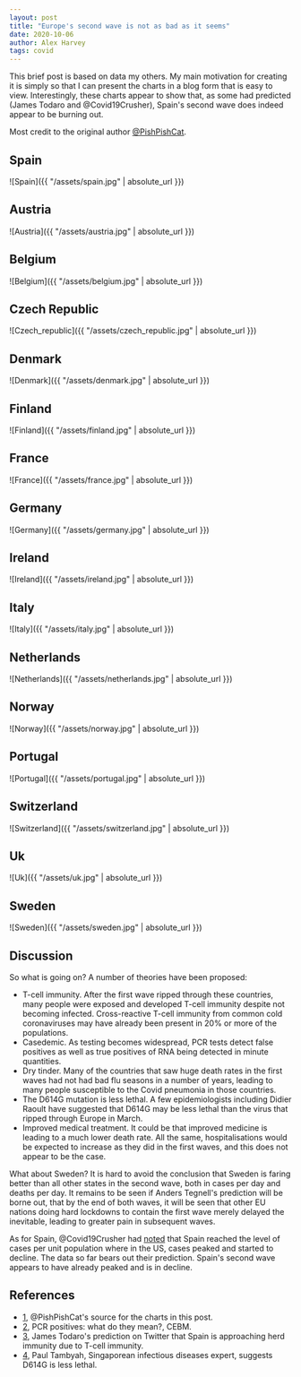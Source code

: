 ```yaml
---
layout: post
title: "Europe's second wave is not as bad as it seems"
date: 2020-10-06
author: Alex Harvey
tags: covid
---
```


This brief post is based on data my others. My main motivation for creating it is simply so that I can present the charts in a blog form that is easy to view. Interestingly, these charts appear to show that, as some had predicted (James Todaro and @Covid19Crusher), Spain's second wave does indeed appear to be burning out.

Most credit to the original author [@PishPishCat](https://twitter.com/PishPishCat/status/1312486338613051392).

## Spain

![Spain]({{ "/assets/spain.jpg" | absolute_url }})

## Austria

![Austria]({{ "/assets/austria.jpg" | absolute_url }})

## Belgium

![Belgium]({{ "/assets/belgium.jpg" | absolute_url }})

## Czech Republic

![Czech_republic]({{ "/assets/czech_republic.jpg" | absolute_url }})

## Denmark

![Denmark]({{ "/assets/denmark.jpg" | absolute_url }})

## Finland

![Finland]({{ "/assets/finland.jpg" | absolute_url }})

## France

![France]({{ "/assets/france.jpg" | absolute_url }})

## Germany

![Germany]({{ "/assets/germany.jpg" | absolute_url }})

## Ireland

![Ireland]({{ "/assets/ireland.jpg" | absolute_url }})

## Italy

![Italy]({{ "/assets/italy.jpg" | absolute_url }})

## Netherlands

![Netherlands]({{ "/assets/netherlands.jpg" | absolute_url }})

## Norway

![Norway]({{ "/assets/norway.jpg" | absolute_url }})

## Portugal

![Portugal]({{ "/assets/portugal.jpg" | absolute_url }})

## Switzerland

![Switzerland]({{ "/assets/switzerland.jpg" | absolute_url }})

## Uk

![Uk]({{ "/assets/uk.jpg" | absolute_url }})

## Sweden

![Sweden]({{ "/assets/sweden.jpg" | absolute_url }})

## Discussion

So what is going on? A number of theories have been proposed:

- T-cell immunity. After the first wave ripped through these countries, many people were exposed and developed T-cell immunity despite not becoming infected. Cross-reactive T-cell immunity from common cold coronaviruses may have already been present in 20% or more of the populations.
- Casedemic. As testing becomes widespread, PCR tests detect false positives as well as true positives of RNA being detected in minute quantities.
- Dry tinder. Many of the countries that saw huge death rates in the first waves had not had bad flu seasons in a number of years, leading to many people susceptible to the Covid pneumonia in those countries.
- The D614G mutation is less lethal. A few epidemiologists including Didier Raoult have suggested that D614G may be less lethal than the virus that ripped through Europe in March.
- Improved medical treatment. It could be that improved medicine is leading to a much lower death rate. All the same, hospitalisations would be expected to increase as they did in the first waves, and this does not appear to be the case.

What about Sweden? It is hard to avoid the conclusion that Sweden is faring better than all other states in the second wave, both in cases per day and deaths per day. It remains to be seen if Anders Tegnell's prediction will be borne out, that by the end of both waves, it will be seen that other EU nations doing hard lockdowns to contain the first wave merely delayed the inevitable, leading to greater pain in subsequent waves.

As for Spain, @Covid19Crusher had [noted](https://twitter.com/Covid19Crusher/status/1309787854491484160) that Spain reached the level of cases per unit population where in the US, cases peaked and started to decline. The data so far bears out their prediction. Spain's second wave appears to have already peaked and is in decline.

## References

- [1](https://twitter.com/PishPishCat/status/1312486338613051392), @PishPishCat's source for the charts in this post.
- [2](https://www.cebm.net/covid-19/pcr-positives-what-do-they-mean/), PCR positives: what do they mean?, CEBM.
- [3](https://twitter.com/JamesTodaroMD/status/1306627953573363713), James Todaro's prediction on Twitter that Spain is approaching herd immunity due to T-cell immunity.
- [4](https://www.aljazeera.com/news/2020/8/18/mutated-coronavirus-may-be-less-deadly-expert-suggests), Paul Tambyah, Singaporean infectious diseases expert, suggests D614G is less lethal.
